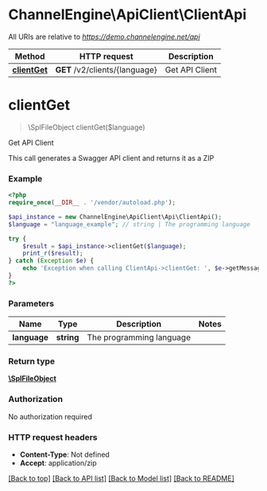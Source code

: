 # ChannelEngine\ApiClient\ClientApi

All URIs are relative to *https://demo.channelengine.net/api*

Method | HTTP request | Description
------------- | ------------- | -------------
[**clientGet**](ClientApi.md#clientGet) | **GET** /v2/clients/{language} | Get API Client


# **clientGet**
> \SplFileObject clientGet($language)

Get API Client

This call generates a Swagger API client and returns it as a ZIP

### Example
```php
<?php
require_once(__DIR__ . '/vendor/autoload.php');

$api_instance = new ChannelEngine\ApiClient\Api\ClientApi();
$language = "language_example"; // string | The programming language

try {
    $result = $api_instance->clientGet($language);
    print_r($result);
} catch (Exception $e) {
    echo 'Exception when calling ClientApi->clientGet: ', $e->getMessage(), PHP_EOL;
}
?>
```

### Parameters

Name | Type | Description  | Notes
------------- | ------------- | ------------- | -------------
 **language** | **string**| The programming language |

### Return type

[**\SplFileObject**](../Model/\SplFileObject.md)

### Authorization

No authorization required

### HTTP request headers

 - **Content-Type**: Not defined
 - **Accept**: application/zip

[[Back to top]](#) [[Back to API list]](../../README.md#documentation-for-api-endpoints) [[Back to Model list]](../../README.md#documentation-for-models) [[Back to README]](../../README.md)


